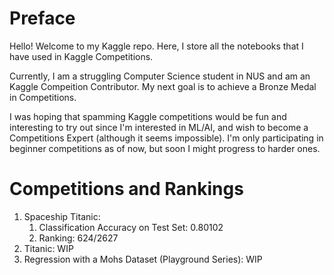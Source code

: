 # Preface
Hello! Welcome to my Kaggle repo. Here, I store all the notebooks that I have used in Kaggle Competitions.

Currently, I am a struggling Computer Science student in NUS and am an Kaggle Compeition Contributor. My next goal is to achieve a Bronze Medal in Competitions.

I was hoping that spamming Kaggle competitions would be fun and interesting to try out since I'm interested in ML/AI, and wish to become a Competitions Expert (although it seems impossible). I'm only
participating in beginner competitions as of now, but soon I might progress to harder ones.

# Competitions and Rankings
1. Spaceship Titanic:
    1. Classification Accuracy on Test Set: 0.80102
    2. Ranking: 624/2627
3. Titanic: WIP
4. Regression with a Mohs Dataset (Playground Series): WIP
